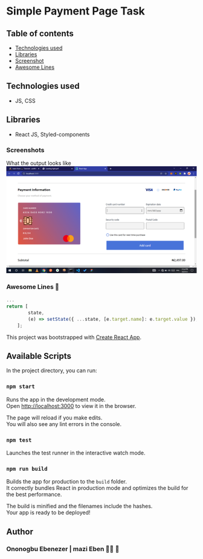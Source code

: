 # Simple Payment Page Task

## Table of contents

-   [Technologies used](#technologies-used)
-   [Libraries](#libraries)
-   [Screenshot](#screenshots)
-   [Awesome Lines ](#awesome-lines)

## Technologies used

-   JS, CSS

## Libraries

-   React JS, Styled-components

### Screenshots

What the output looks like
![Screenshot ](./screenshot.png)

### Awesome Lines 🎉

```js
...
return [
        state,
        (e) => setState({ ...state, [e.target.name]: e.target.value }),
    ];
```

This project was bootstrapped with [Create React App](https://github.com/facebook/create-react-app).

## Available Scripts

In the project directory, you can run:

### `npm start`

Runs the app in the development mode.<br />
Open [http://localhost:3000](http://localhost:3000) to view it in the browser.

The page will reload if you make edits.<br />
You will also see any lint errors in the console.

### `npm test`

Launches the test runner in the interactive watch mode.<br />

### `npm run build`

Builds the app for production to the `build` folder.<br />
It correctly bundles React in production mode and optimizes the build for the best performance.

The build is minified and the filenames include the hashes.<br />
Your app is ready to be deployed!

## Author

### Ononogbu Ebenezer | mazi Eben 🚀🚀 🥶
